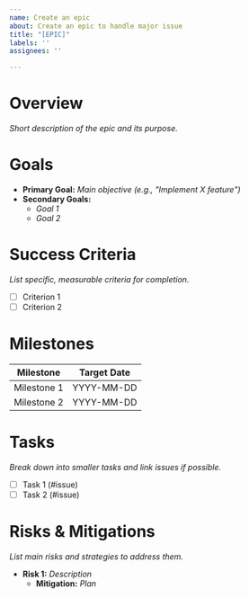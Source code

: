 ```yaml
---
name: Create an epic
about: Create an epic to handle major issue
title: "[EPIC]"
labels: ''
assignees: ''

---
```


# Overview
_Short description of the epic and its purpose._

# Goals
- **Primary Goal:** _Main objective (e.g., "Implement X feature")_
- **Secondary Goals:**
  - _Goal 1_
  - _Goal 2_

# Success Criteria
_List specific, measurable criteria for completion._
- [ ] Criterion 1
- [ ] Criterion 2

# Milestones
| Milestone          | Target Date   |
|--------------------|---------------|
| Milestone 1        | YYYY-MM-DD    |
| Milestone 2        | YYYY-MM-DD    |

# Tasks
_Break down into smaller tasks and link issues if possible._
- [ ] Task 1 (#issue)
- [ ] Task 2 (#issue)

# Risks & Mitigations
_List main risks and strategies to address them._
- **Risk 1:** _Description_  
  - **Mitigation:** _Plan_
